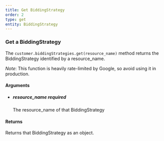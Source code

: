 ```yaml
---
title: Get BiddingStrategy 
order: 2
type: get
entity: BiddingStrategy 
---
```


### Get a BiddingStrategy 

The `customer.biddingStrategies.get(resource_name)` method returns the BiddingStrategy identified by a resource_name. 

_Note_: This function is heavily rate-limited by Google, so avoid using it in production.


#### Arguments

- 	##### resource_name _required_
	The resource_name of that BiddingStrategy


#### Returns

Returns that BiddingStrategy as an object.
